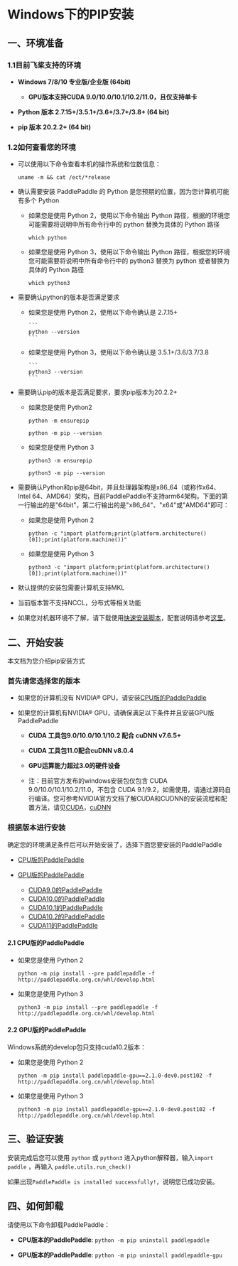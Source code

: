 # Windows下的PIP安装

## 一、环境准备

### 1.1目前飞桨支持的环境

* **Windows 7/8/10 专业版/企业版 (64bit)**
  * **GPU版本支持CUDA 9.0/10.0/10.1/10.2/11.0，且仅支持单卡**

* **Python 版本 2.7.15+/3.5.1+/3.6+/3.7+/3.8+ (64 bit)**

* **pip 版本 20.2.2+ (64 bit)**

### 1.2如何查看您的环境

* 可以使用以下命令查看本机的操作系统和位数信息：

  ```
  uname -m && cat /ect/*release
  ```



* 确认需要安装 PaddlePaddle 的 Python 是您预期的位置，因为您计算机可能有多个 Python

  * 如果您是使用 Python 2，使用以下命令输出 Python 路径，根据的环境您可能需要将说明中所有命令行中的 python 替换为具体的 Python 路径

    ```
    which python
    ```

  * 如果您是使用 Python 3，使用以下命令输出 Python 路径，根据您的环境您可能需要将说明中所有命令行中的 python3 替换为 python 或者替换为具体的 Python 路径

    ```
    which python3
    ```



* 需要确认python的版本是否满足要求

  * 如果您是使用 Python 2，使用以下命令确认是 2.7.15+

        ```
        python --version
        ```

  * 如果您是使用 Python 3，使用以下命令确认是 3.5.1+/3.6/3.7/3.8

        ```
        python3 --version
        ```

* 需要确认pip的版本是否满足要求，要求pip版本为20.2.2+

  * 如果您是使用 Python2

    ```
    python -m ensurepip
    ```

    ```
    python -m pip --version
    ```

  * 如果您是使用 Python 3

    ```
    python3 -m ensurepip
    ```

    ```
    python3 -m pip --version
    ```


* 需要确认Python和pip是64bit，并且处理器架构是x86_64（或称作x64、Intel 64、AMD64）架构，目前PaddlePaddle不支持arm64架构。下面的第一行输出的是"64bit"，第二行输出的是"x86_64"、"x64"或"AMD64"即可：

  * 如果您是使用 Python 2

    ```
    python -c "import platform;print(platform.architecture()[0]);print(platform.machine())"
    ```

  * 如果您是使用 Python 3

    ```
    python3 -c "import platform;print(platform.architecture()[0]);print(platform.machine())"
    ```



* 默认提供的安装包需要计算机支持MKL
* 当前版本暂不支持NCCL，分布式等相关功能

* 如果您对机器环境不了解，请下载使用[快速安装脚本](https://fast-install.bj.bcebos.com/fast_install.sh)，配套说明请参考[这里](https://github.com/PaddlePaddle/FluidDoc/tree/develop/doc/fluid/install/install_script.md)。



## 二、开始安装

本文档为您介绍pip安装方式

### 首先请您选择您的版本

* 如果您的计算机没有 NVIDIA® GPU，请安装[CPU版的PaddlePaddle](#cpu)

* 如果您的计算机有NVIDIA® GPU，请确保满足以下条件并且安装GPU版PaddlePaddle

  * **CUDA 工具包9.0/10.0/10.1/10.2 配合 cuDNN v7.6.5+**

  * **CUDA 工具包11.0配合cuDNN v8.0.4**

  * **GPU运算能力超过3.0的硬件设备**

  * 注：目前官方发布的windows安装包仅包含 CUDA 9.0/10.0/10.1/10.2/11.0，不包含 CUDA 9.1/9.2，如需使用，请通过源码自行编译。您可参考NVIDIA官方文档了解CUDA和CUDNN的安装流程和配置方法，请见[CUDA](https://docs.nvidia.com/cuda/cuda-installation-guide-linux/)，[cuDNN](https://docs.nvidia.com/deeplearning/sdk/cudnn-install/)



### 根据版本进行安装
确定您的环境满足条件后可以开始安装了，选择下面您要安装的PaddlePaddle

* [CPU版的PaddlePaddle](#cpu)

* [GPU版的PaddlePaddle](#gpu)
  * [CUDA9.0的PaddlePaddle](#cuda9)
  * [CUDA10.0的PaddlePaddle](#cuda10)
  * [CUDA10.1的PaddlePaddle](#cuda10.1)
  * [CUDA10.2的PaddlePaddle](#cuda10.2)
  * [CUDA11的PaddlePaddle](#cuda11)


#### 2.1 <span id="cpu">CPU版的PaddlePaddle</span>

* 如果您是使用 Python 2

  ```
  python -m pip install --pre paddlepaddle -f http://paddlepaddle.org.cn/whl/develop.html
  ```

* 如果您是使用 Python 3

  ```
  python3 -m pip install --pre paddlepaddle -f http://paddlepaddle.org.cn/whl/develop.html
  ```

#### 2.2<span id="gpu"> GPU版的PaddlePaddle</span>

Windows系统的develop包只支持cuda10.2版本：

* 如果您是使用 Python 2

  ```
  python -m pip install paddlepaddle-gpu==2.1.0-dev0.post102 -f http://paddlepaddle.org.cn/whl/develop.html
  ```

* 如果您是使用 Python 3

  ```
  python3 -m pip install paddlepaddle-gpu==2.1.0-dev0.post102 -f http://paddlepaddle.org.cn/whl/develop.html
  ```



## **三、验证安装**

安装完成后您可以使用 `python` 或 `python3` 进入python解释器，输入`import paddle` ，再输入
 `paddle.utils.run_check()`

如果出现`PaddlePaddle is installed successfully!`，说明您已成功安装。

## **四、如何卸载**

请使用以下命令卸载PaddlePaddle：

* **CPU版本的PaddlePaddle**: `python -m pip uninstall paddlepaddle`

* **GPU版本的PaddlePaddle**: `python -m pip uninstall paddlepaddle-gpu`
